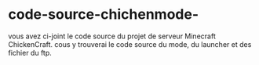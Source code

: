 # code-source-chichenmode-
vous avez ci-joint le code source du projet de serveur Minecraft ChickenCraft. cous y trouverai le code source du mode, du launcher et des fichier du ftp.
